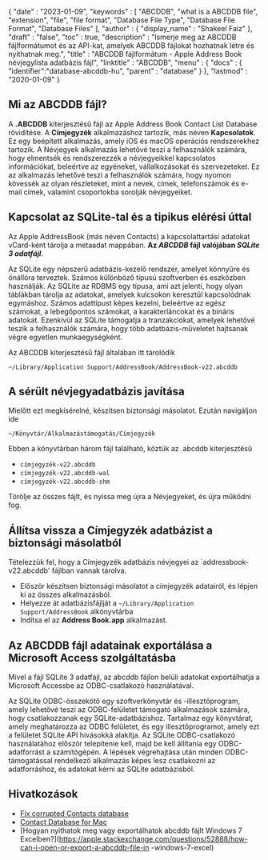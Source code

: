 {
  "date" : "2023-01-09",
  "keywords" : [ "ABCDDB", "what is a ABCDDB file", "extension", "file", "file format", "Database File Type", "Database File Format", "Database Files" ],
  "author" : {
    "display_name" : "Shakeel Faiz"
},
  "draft" : "false",
  "toc" : true,
  "description" : "Ismerje meg az ABCDDB fájlformátumot és az API-kat, amelyek ABCDDB fájlokat hozhatnak létre és nyithatnak meg.",
  "title" : "ABCDDB fájlformátum - Apple Address Book névjegylista adatbázis fájl",
  "linktitle" : "ABCDDB",
  "menu" : {
    "docs" : {
      "identifier":"database-abcddb-hu",
      "parent" : "database"
}
},
  "lastmod" : "2020-01-09"
}

## Mi az ABCDDB fájl?

A **.ABCDDB** kiterjesztésű fájl az Apple Address Book Contact List Database rövidítése. A **Címjegyzék** alkalmazáshoz tartozik, más néven **Kapcsolatok**. Ez egy beépített alkalmazás, amely iOS és macOS operációs rendszerekhez tartozik. A Névjegyek alkalmazás lehetővé teszi a felhasználók számára, hogy elmentsék és rendszerezzék a névjegyeikkel kapcsolatos információkat, beleértve az egyéneket, vállalkozásokat és szervezeteket. Ez az alkalmazás lehetővé teszi a felhasználók számára, hogy nyomon kövessék az olyan részleteket, mint a nevek, címek, telefonszámok és e-mail címek, valamint csoportokba sorolják névjegyeiket.

## Kapcsolat az SQLite-tal és a tipikus elérési úttal

Az Apple AddressBook (más néven Contacts) a kapcsolattartási adatokat vCard-ként tárolja a metaadat mappában. **Az _ABCDDB_ fájl valójában _SQLite 3 adatfájl_**.

Az SQLite egy népszerű adatbázis-kezelő rendszer, amelyet könnyűre és önállóra terveztek. Számos különböző típusú szoftverben és eszközben használják. Az SQLite az RDBMS egy típusa, ami azt jelenti, hogy olyan táblákban tárolja az adatokat, amelyek kulcsokon keresztül kapcsolódnak egymáshoz. Számos adattípust képes kezelni, beleértve az egész számokat, a lebegőpontos számokat, a karakterláncokat és a bináris adatokat. Ezenkívül az SQLite támogatja a tranzakciókat, amelyek lehetővé teszik a felhasználók számára, hogy több adatbázis-műveletet hajtsanak végre egyetlen munkaegységként.

Az ABCDDB kiterjesztésű fájl általában itt tárolódik

`~/Library/Application Support/AddressBook/AddressBook-v22.abcddb`

## A sérült névjegyadatbázis javítása

Mielőtt ezt megkísérelné, készítsen biztonsági másolatot. Ezután navigáljon ide

`~/Könyvtár/Alkalmazástámogatás/Címjegyzék`

Ebben a könyvtárban három fájl található, köztük az .abcddb kiterjesztésű

- `címjegyzék-v22.abcddb`
- `címjegyzék-v22.abcddb-wal`
- `címjegyzék-v22.abcddb-shm`

Törölje az összes fájlt, és nyissa meg újra a Névjegyeket, és újra működni fog.

## Állítsa vissza a Címjegyzék adatbázist a biztonsági másolatból

Tételezzük fel, hogy a Címjegyzék adatbázis névjegyei az `addressbook-v22.abcddb' fájlban vannak tárolva.

- Először készítsen biztonsági másolatot a címjegyzék adatairól, és lépjen ki az összes alkalmazásból.
- Helyezze át adatbázisfájlját a `~/Library/Application Support/AddressBook` alkönyvtárba
- Indítsa el az **Address Book.app** alkalmazást.

## Az ABCDDB fájl adatainak exportálása a Microsoft Access szolgáltatásba

Mivel a fájl SQLite 3 adatfájl, az abcddb fájlon belüli adatokat exportálhatja a Microsoft Accessbe az ODBC-csatlakozó használatával.

Az SQLite ODBC-összekötő egy szoftverkönyvtár és -illesztőprogram, amely lehetővé teszi az ODBC-felületet támogató alkalmazások számára, hogy csatlakozzanak egy SQLite-adatbázishoz. Tartalmaz egy könyvtárat, amely meghatározza az ODBC felületet, és egy illesztőprogramot, amely ezt a felületet SQLite API hívásokká alakítja. Az SQLite ODBC-csatlakozó használatához először telepítenie kell, majd be kell állítania egy ODBC-adatforrást a számítógépén. A lépések végrehajtása után minden ODBC-támogatással rendelkező alkalmazás képes lesz csatlakozni az adatforráshoz, és adatokat kérni az SQLite adatbázisból.

## Hivatkozások
 * [Fix corrupted Contacts database](https://discussions.apple.com/docs/DOC-10581)
 * [Contact Database for Mac](https://nitroreward.weebly.com/blog/contact-database-for-mac)
 * [Hogyan nyithatok meg vagy exportálhatok abcddb fájlt Windows 7 Excelben?](https://apple.stackexchange.com/questions/52888/how-can-i-open-or-export-a-abcddb-file-in -windows-7-excel)

